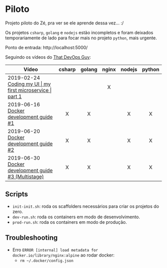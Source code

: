 # Piloto

Projeto piloto do Zé, pra ver se ele aprende dessa vez... :/

Os projetos `csharp`, `golang` e `nodejs` estão incompletos e foram deixados temporariamente de lado para focar mais no projeto `python`, mais urgente.

Ponto de entrada: http://localhost:5000/

Seguindo os vídeos do [That DevOps Guy](https://www.youtube.com/channel/UCFe9-V_rN9nLqVNiI8Yof3w):

|Vídeo|csharp|golang|nginx|nodejs|python|
|-|:-:|:-:|:-:|:-:|:-:|
|2019-02-24 [Coding my UI \| my first microservice \| part 1](https://www.youtube.com/watch?v=6Abmaysrjd4)|||X|||
|2019-06-16 [Docker development guide #1](https://www.youtube.com/watch?v=wyjNpxLRmLg)|X|X||X|X|
|2019-06-20 [Docker development guide #2](https://www.youtube.com/watch?v=EdmKENqnQUw)|X|X||X|X|
|2019-06-30 [Docker development guide #3 (Multistage)](https://www.youtube.com/watch?v=2lQ7WrwpZfI)|X|X||X|X|

## Scripts

* `init-init.sh`: roda os scaffolders necessários para criar os projetos do zero.
* `dev-run.sh`: roda os containers em modo de desenvolvimento.
* `prod-run.sh`: roda os containers em modo de produção.

## Troubleshooting

* Erro `ERROR [internal] load metadata for docker.io/library/nginx:alpine` ao rodar docker:
  * `rm ~/.docker/config.json`

